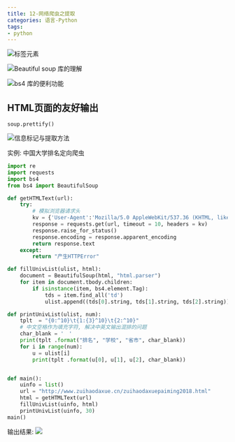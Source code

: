 ```yaml
---
title: 12-网络爬虫之提取
categories: 语言-Python
tags:
- python
---
```


![标签元素](https://upload-images.jianshu.io/upload_images/1662509-ccfce0134b4f7a68.png?imageMogr2/auto-orient/strip%7CimageView2/2/w/1240)

![Beautiful soup 库的理解](https://upload-images.jianshu.io/upload_images/1662509-cdf20b99de823d79.png?imageMogr2/auto-orient/strip%7CimageView2/2/w/1240)

![bs4 库的便利功能](https://upload-images.jianshu.io/upload_images/1662509-95180126e2aeae0f.png?imageMogr2/auto-orient/strip%7CimageView2/2/w/1240)

## HTML页面的友好输出

`soup.prettify()`

![信息标记与提取方法](https://upload-images.jianshu.io/upload_images/1662509-44aecb24ed4cf960.png?imageMogr2/auto-orient/strip%7CimageView2/2/w/1240)

实例: 中国大学排名定向爬虫

```python
import re
import requests
import bs4
from bs4 import BeautifulSoup

def getHTMLText(url):
    try:
        # 模拟浏览器请求头
        kv = {'User-Agent':'Mozilla/5.0 AppleWebKit/537.36 (KHTML, like Gecko) Chrome/63.0.3239.132'}
        response = requests.get(url, timeout = 10, headers = kv)
        response.raise_for_status()
        response.encoding = response.apparent_encoding
        return response.text
    except:
        return "产生HTTPError"

def fillUnivList(ulist, html):
    document = BeautifulSoup(html, "html.parser")
    for item in document.tbody.children:
        if isinstance(item, bs4.element.Tag):
            tds = item.find_all('td')
            ulist.append((tds[0].string, tds[1].string, tds[2].string))

def printUnivList(ulist, num):
    tplt  = "{0:^10}\t{1:{3}^10}\t{2:^10}"
    # 中文空格作为填充字符, 解决中英文输出混排的问题
    char_blank = '　'
    print(tplt .format("排名", "学校", "省市", char_blank))
    for i in range(num):
        u = ulist[i]
        print(tplt .format(u[0], u[1], u[2], char_blank))


def main():
    uinfo = list()
    url = "http://www.zuihaodaxue.cn/zuihaodaxuepaiming2018.html"
    html = getHTMLText(url)
    fillUnivList(uinfo, html)
    printUnivList(uinfo, 30)
main()
```

输出结果:
![](https://upload-images.jianshu.io/upload_images/1662509-80d8810c7e81054d.png?imageMogr2/auto-orient/strip%7CimageView2/2/w/1240)
